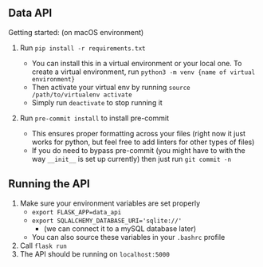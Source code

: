 Data API
-
Getting started:
(on macOS environment)
1. Run `pip install -r requirements.txt` 
    - You can install this in a virtual environment or your local one. To create a virtual environment, run `python3 -m venv {name of virtual environment}`
    - Then activate your virtual env by running `source /path/to/virtualenv activate`
    - Simply run `deactivate` to stop running it

2. Run `pre-commit install` to install pre-commit
    - This ensures proper formatting across your files (right now it just works for python, but feel free to add linters for other types of files)
    - If you do need to bypass pre-commit (you might have to with the way `__init__` is set up currently) then just run `git commit -n`

Running the API
-
1. Make sure your environment variables are set properly 
    - `export FLASK_APP=data_api`
    - `export SQLALCHEMY_DATABASE_URI='sqlite://'`
        - (we can connect it to a mySQL database later)
    - You can also source these variables in your `.bashrc` profile
2. Call `flask run`
3. The API should be running on `localhost:5000`